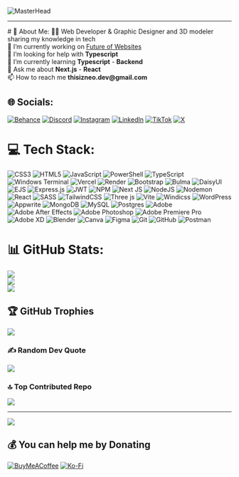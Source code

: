 ![MasterHead](https://www.deaninfotech.com/static/img/portfolio-banner.jpg)
<hr>
# 💫 About Me:
👨‍💻 Web Developer & Graphic Designer and 3D modeler sharing my knowledge in tech<br>🔭 I’m currently working on <a href="https://github.com/ThisIzNeo/3D-AuraX">Future of Websites</a><br>🤝 I’m looking for help with <b>Typescript</b><br>🌱 I’m currently learning <b>Typescript</b> - <b>Backend</b><br>💬 Ask me about <b>Next.js</b> - <b>React</b><br>📫 How to reach me <b>thisizneo.dev@gmail.com</b>


## 🌐 Socials:
[![Behance](https://img.shields.io/badge/Behance-1769ff?logo=behance&logoColor=white)](https://behance.net/younesmenasri1) [![Discord](https://img.shields.io/badge/Discord-%237289DA.svg?logo=discord&logoColor=white)](https://discord.gg/https://discord.gg/CtddKjqajj) [![Instagram](https://img.shields.io/badge/Instagram-%23E4405F.svg?logo=Instagram&logoColor=white)](https://instagram.com/thisizneo) [![LinkedIn](https://img.shields.io/badge/LinkedIn-%230077B5.svg?logo=linkedin&logoColor=white)](https://linkedin.com/in/https://www.linkedin.com/in/menasri-younes-560aa2319/) [![TikTok](https://img.shields.io/badge/TikTok-%23000000.svg?logo=TikTok&logoColor=white)](https://tiktok.com/@thisizneo_) [![X](https://img.shields.io/badge/X-black.svg?logo=X&logoColor=white)](https://x.com/ThisIzNeo) 

# 💻 Tech Stack:
![CSS3](https://img.shields.io/badge/css3-%231572B6.svg?style=flat-square&logo=css3&logoColor=white) ![HTML5](https://img.shields.io/badge/html5-%23E34F26.svg?style=flat-square&logo=html5&logoColor=white) ![JavaScript](https://img.shields.io/badge/javascript-%23323330.svg?style=flat-square&logo=javascript&logoColor=%23F7DF1E) ![PowerShell](https://img.shields.io/badge/PowerShell-%235391FE.svg?style=flat-square&logo=powershell&logoColor=white) ![TypeScript](https://img.shields.io/badge/typescript-%23007ACC.svg?style=flat-square&logo=typescript&logoColor=white) ![Windows Terminal](https://img.shields.io/badge/Windows%20Terminal-%234D4D4D.svg?style=flat-square&logo=windows-terminal&logoColor=white) ![Vercel](https://img.shields.io/badge/vercel-%23000000.svg?style=flat-square&logo=vercel&logoColor=white) ![Render](https://img.shields.io/badge/Render-%46E3B7.svg?style=flat-square&logo=render&logoColor=white) ![Bootstrap](https://img.shields.io/badge/bootstrap-%238511FA.svg?style=flat-square&logo=bootstrap&logoColor=white) ![Bulma](https://img.shields.io/badge/bulma-00D0B1?style=flat-square&logo=bulma&logoColor=white) ![DaisyUI](https://img.shields.io/badge/daisyui-5A0EF8?style=flat-square&logo=daisyui&logoColor=white) ![EJS](https://img.shields.io/badge/ejs-%23B4CA65.svg?style=flat-square&logo=ejs&logoColor=black) ![Express.js](https://img.shields.io/badge/express.js-%23404d59.svg?style=flat-square&logo=express&logoColor=%2361DAFB) ![JWT](https://img.shields.io/badge/JWT-black?style=flat-square&logo=JSON%20web%20tokens) ![NPM](https://img.shields.io/badge/NPM-%23CB3837.svg?style=flat-square&logo=npm&logoColor=white) ![Next JS](https://img.shields.io/badge/Next-black?style=flat-square&logo=next.js&logoColor=white) ![NodeJS](https://img.shields.io/badge/node.js-6DA55F?style=flat-square&logo=node.js&logoColor=white) ![Nodemon](https://img.shields.io/badge/NODEMON-%23323330.svg?style=flat-square&logo=nodemon&logoColor=%BBDEAD) ![React](https://img.shields.io/badge/react-%2320232a.svg?style=flat-square&logo=react&logoColor=%2361DAFB) ![SASS](https://img.shields.io/badge/SASS-hotpink.svg?style=flat-square&logo=SASS&logoColor=white) ![TailwindCSS](https://img.shields.io/badge/tailwindcss-%2338B2AC.svg?style=flat-square&logo=tailwind-css&logoColor=white) ![Three js](https://img.shields.io/badge/threejs-black?style=flat-square&logo=three.js&logoColor=white) ![Vite](https://img.shields.io/badge/vite-%23646CFF.svg?style=flat-square&logo=vite&logoColor=white) ![Windicss](https://img.shields.io/badge/windicss-48B0F1.svg?style=flat-square&logo=windi-css&logoColor=white) ![WordPress](https://img.shields.io/badge/WordPress-%23117AC9.svg?style=flat-square&logo=WordPress&logoColor=white) ![Appwrite](https://img.shields.io/badge/Appwrite-%23FD366E.svg?style=flat-square&logo=appwrite&logoColor=white) ![MongoDB](https://img.shields.io/badge/MongoDB-%234ea94b.svg?style=flat-square&logo=mongodb&logoColor=white) ![MySQL](https://img.shields.io/badge/mysql-4479A1.svg?style=flat-square&logo=mysql&logoColor=white) ![Postgres](https://img.shields.io/badge/postgres-%23316192.svg?style=flat-square&logo=postgresql&logoColor=white) ![Adobe](https://img.shields.io/badge/adobe-%23FF0000.svg?style=flat-square&logo=adobe&logoColor=white) ![Adobe After Effects](https://img.shields.io/badge/Adobe%20After%20Effects-9999FF.svg?style=flat-square&logo=Adobe%20After%20Effects&logoColor=white) ![Adobe Photoshop](https://img.shields.io/badge/adobe%20photoshop-%2331A8FF.svg?style=flat-square&logo=adobe%20photoshop&logoColor=white) ![Adobe Premiere Pro](https://img.shields.io/badge/Adobe%20Premiere%20Pro-9999FF.svg?style=flat-square&logo=Adobe%20Premiere%20Pro&logoColor=white) ![Adobe XD](https://img.shields.io/badge/Adobe%20XD-470137?style=flat-square&logo=Adobe%20XD&logoColor=#FF61F6) ![Blender](https://img.shields.io/badge/blender-%23F5792A.svg?style=flat-square&logo=blender&logoColor=white) ![Canva](https://img.shields.io/badge/Canva-%2300C4CC.svg?style=flat-square&logo=Canva&logoColor=white) ![Figma](https://img.shields.io/badge/figma-%23F24E1E.svg?style=flat-square&logo=figma&logoColor=white) ![Git](https://img.shields.io/badge/git-%23F05033.svg?style=flat-square&logo=git&logoColor=white) ![GitHub](https://img.shields.io/badge/github-%23121011.svg?style=flat-square&logo=github&logoColor=white) ![Postman](https://img.shields.io/badge/Postman-FF6C37?style=flat-square&logo=postman&logoColor=white)
# 📊 GitHub Stats:
![](https://github-readme-stats.vercel.app/api?username=ThisIzNeo&theme=neon&hide_border=true&include_all_commits=true&count_private=true)<br/>
![](https://github-readme-streak-stats.herokuapp.com/?user=ThisIzNeo&theme=neon&hide_border=true)<br/>
![](https://github-readme-stats.vercel.app/api/top-langs/?username=ThisIzNeo&theme=neon&hide_border=true&include_all_commits=true&count_private=true&layout=compact)

## 🏆 GitHub Trophies
![](https://github-profile-trophy.vercel.app/?username=ThisIzNeo&theme=neon&no-frame=true&no-bg=true&margin-w=4)

### ✍️ Random Dev Quote
![](https://quotes-github-readme.vercel.app/api?type=horizontal&theme=dark)

### 🔝 Top Contributed Repo
![](https://github-contributor-stats.vercel.app/api?username=ThisIzNeo&limit=5&theme=neon&combine_all_yearly_contributions=true)

---
[![](https://visitcount.itsvg.in/api?id=ThisIzNeo&icon=0&color=0)](https://visitcount.itsvg.in)

  ## 💰 You can help me by Donating
  [![BuyMeACoffee](https://img.shields.io/badge/Buy%20Me%20a%20Coffee-ffdd00?style=for-the-badge&logo=buy-me-a-coffee&logoColor=black)](https://buymeacoffee.com/ThisIzNeo) [![Ko-Fi](https://img.shields.io/badge/Ko--fi-F16061?style=for-the-badge&logo=ko-fi&logoColor=white)](https://ko-fi.com/menasriyounes) 

  
<!-- Proudly created with GPRM ( https://gprm.itsvg.in ) -->
